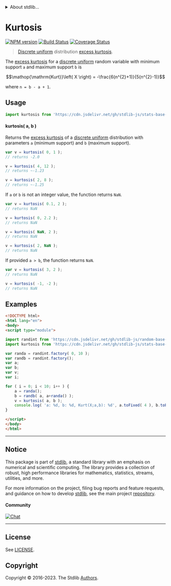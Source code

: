 <!--

@license Apache-2.0

Copyright (c) 2018 The Stdlib Authors.

Licensed under the Apache License, Version 2.0 (the "License");
you may not use this file except in compliance with the License.
You may obtain a copy of the License at

   http://www.apache.org/licenses/LICENSE-2.0

Unless required by applicable law or agreed to in writing, software
distributed under the License is distributed on an "AS IS" BASIS,
WITHOUT WARRANTIES OR CONDITIONS OF ANY KIND, either express or implied.
See the License for the specific language governing permissions and
limitations under the License.

-->


<details>
  <summary>
    About stdlib...
  </summary>
  <p>We believe in a future in which the web is a preferred environment for numerical computation. To help realize this future, we've built stdlib. stdlib is a standard library, with an emphasis on numerical and scientific computation, written in JavaScript (and C) for execution in browsers and in Node.js.</p>
  <p>The library is fully decomposable, being architected in such a way that you can swap out and mix and match APIs and functionality to cater to your exact preferences and use cases.</p>
  <p>When you use stdlib, you can be absolutely certain that you are using the most thorough, rigorous, well-written, studied, documented, tested, measured, and high-quality code out there.</p>
  <p>To join us in bringing numerical computing to the web, get started by checking us out on <a href="https://github.com/stdlib-js/stdlib">GitHub</a>, and please consider <a href="https://opencollective.com/stdlib">financially supporting stdlib</a>. We greatly appreciate your continued support!</p>
</details>

# Kurtosis

[![NPM version][npm-image]][npm-url] [![Build Status][test-image]][test-url] [![Coverage Status][coverage-image]][coverage-url] <!-- [![dependencies][dependencies-image]][dependencies-url] -->

> [Discrete uniform][discrete-uniform-distribution] distribution [excess kurtosis][kurtosis].

<!-- Section to include introductory text. Make sure to keep an empty line after the intro `section` element and another before the `/section` close. -->

<section class="intro">

The [excess kurtosis][kurtosis] for a [discrete uniform][discrete-uniform-distribution] random variable with minimum support `a` and maximum support `b` is

<!-- <equation class="equation" label="eq:discrete_uniform_kurtosis" align="center" raw="\operatorname{Kurt}\left( X \right) = -\frac{6(n^{2}+1)}{5(n^{2}-1)}" alt="Excess kurtosis for a discrete uniform distribution."> -->

```math
\mathop{\mathrm{Kurt}}\left( X \right) = -\frac{6(n^{2}+1)}{5(n^{2}-1)}
```

<!-- <div class="equation" align="center" data-raw-text="\operatorname{Kurt}\left( X \right) = -\frac{6(n^{2}+1)}{5(n^{2}-1)}" data-equation="eq:discrete_uniform_kurtosis">
    <img src="https://cdn.jsdelivr.net/gh/stdlib-js/stdlib@591cf9d5c3a0cd3c1ceec961e5c49d73a68374cb/lib/node_modules/@stdlib/stats/base/dists/discrete-uniform/kurtosis/docs/img/equation_discrete_uniform_kurtosis.svg" alt="Excess kurtosis for a discrete uniform distribution.">
    <br>
</div> -->

<!-- </equation> -->

where `n = b - a + 1`.

</section>

<!-- /.intro -->

<!-- Package usage documentation. -->



<section class="usage">

## Usage

```javascript
import kurtosis from 'https://cdn.jsdelivr.net/gh/stdlib-js/stats-base-dists-discrete-uniform-kurtosis@esm/index.mjs';
```

#### kurtosis( a, b )

Returns the [excess kurtosis][kurtosis] of a [discrete uniform][discrete-uniform-distribution] distribution with parameters `a` (minimum support) and `b` (maximum support).

```javascript
var v = kurtosis( 0, 1 );
// returns -2.0

v = kurtosis( 4, 12 );
// returns ~-1.23

v = kurtosis( 2, 8 );
// returns ~-1.25
```

If `a` or `b` is not an integer value, the function returns `NaN`.

```javascript
var v = kurtosis( 0.1, 2 );
// returns NaN

v = kurtosis( 0, 2.2 );
// returns NaN

v = kurtosis( NaN, 2 );
// returns NaN

v = kurtosis( 2, NaN );
// returns NaN
```

If provided `a > b`, the function returns `NaN`.

```javascript
var v = kurtosis( 3, 2 );
// returns NaN

v = kurtosis( -1, -2 );
// returns NaN
```

</section>

<!-- /.usage -->

<!-- Package usage notes. Make sure to keep an empty line after the `section` element and another before the `/section` close. -->

<section class="notes">

</section>

<!-- /.notes -->

<!-- Package usage examples. -->

<section class="examples">

## Examples

<!-- eslint no-undef: "error" -->

```html
<!DOCTYPE html>
<html lang="en">
<body>
<script type="module">

import randint from 'https://cdn.jsdelivr.net/gh/stdlib-js/random-base-discrete-uniform@esm/index.mjs';
import kurtosis from 'https://cdn.jsdelivr.net/gh/stdlib-js/stats-base-dists-discrete-uniform-kurtosis@esm/index.mjs';

var randa = randint.factory( 0, 10 );
var randb = randint.factory();
var a;
var b;
var v;
var i;

for ( i = 0; i < 10; i++ ) {
    a = randa();
    b = randb( a, a+randa() );
    v = kurtosis( a, b );
    console.log( 'a: %d, b: %d, Kurt(X;a,b): %d', a.toFixed( 4 ), b.toFixed( 4 ), v.toFixed( 4 ) );
}

</script>
</body>
</html>
```

</section>

<!-- /.examples -->

<!-- Section to include cited references. If references are included, add a horizontal rule *before* the section. Make sure to keep an empty line after the `section` element and another before the `/section` close. -->

<section class="references">

</section>

<!-- /.references -->

<!-- Section for related `stdlib` packages. Do not manually edit this section, as it is automatically populated. -->

<section class="related">

</section>

<!-- /.related -->

<!-- Section for all links. Make sure to keep an empty line after the `section` element and another before the `/section` close. -->


<section class="main-repo" >

* * *

## Notice

This package is part of [stdlib][stdlib], a standard library with an emphasis on numerical and scientific computing. The library provides a collection of robust, high performance libraries for mathematics, statistics, streams, utilities, and more.

For more information on the project, filing bug reports and feature requests, and guidance on how to develop [stdlib][stdlib], see the main project [repository][stdlib].

#### Community

[![Chat][chat-image]][chat-url]

---

## License

See [LICENSE][stdlib-license].


## Copyright

Copyright &copy; 2016-2023. The Stdlib [Authors][stdlib-authors].

</section>

<!-- /.stdlib -->

<!-- Section for all links. Make sure to keep an empty line after the `section` element and another before the `/section` close. -->

<section class="links">

[npm-image]: http://img.shields.io/npm/v/@stdlib/stats-base-dists-discrete-uniform-kurtosis.svg
[npm-url]: https://npmjs.org/package/@stdlib/stats-base-dists-discrete-uniform-kurtosis

[test-image]: https://github.com/stdlib-js/stats-base-dists-discrete-uniform-kurtosis/actions/workflows/test.yml/badge.svg?branch=v0.1.0
[test-url]: https://github.com/stdlib-js/stats-base-dists-discrete-uniform-kurtosis/actions/workflows/test.yml?query=branch:v0.1.0

[coverage-image]: https://img.shields.io/codecov/c/github/stdlib-js/stats-base-dists-discrete-uniform-kurtosis/main.svg
[coverage-url]: https://codecov.io/github/stdlib-js/stats-base-dists-discrete-uniform-kurtosis?branch=v0.1.0

<!--

[dependencies-image]: https://img.shields.io/david/stdlib-js/stats-base-dists-discrete-uniform-kurtosis.svg
[dependencies-url]: https://david-dm.org/stdlib-js/stats-base-dists-discrete-uniform-kurtosis/main

-->

[chat-image]: https://img.shields.io/gitter/room/stdlib-js/stdlib.svg
[chat-url]: https://app.gitter.im/#/room/#stdlib-js_stdlib:gitter.im

[stdlib]: https://github.com/stdlib-js/stdlib

[stdlib-authors]: https://github.com/stdlib-js/stdlib/graphs/contributors

[umd]: https://github.com/umdjs/umd
[es-module]: https://developer.mozilla.org/en-US/docs/Web/JavaScript/Guide/Modules

[deno-url]: https://github.com/stdlib-js/stats-base-dists-discrete-uniform-kurtosis/tree/deno
[umd-url]: https://github.com/stdlib-js/stats-base-dists-discrete-uniform-kurtosis/tree/umd
[esm-url]: https://github.com/stdlib-js/stats-base-dists-discrete-uniform-kurtosis/tree/esm
[branches-url]: https://github.com/stdlib-js/stats-base-dists-discrete-uniform-kurtosis/blob/main/branches.md

[stdlib-license]: https://raw.githubusercontent.com/stdlib-js/stats-base-dists-discrete-uniform-kurtosis/main/LICENSE

[discrete-uniform-distribution]: https://en.wikipedia.org/wiki/Discrete_uniform_distribution

[kurtosis]: https://en.wikipedia.org/wiki/Kurtosis

</section>

<!-- /.links -->

